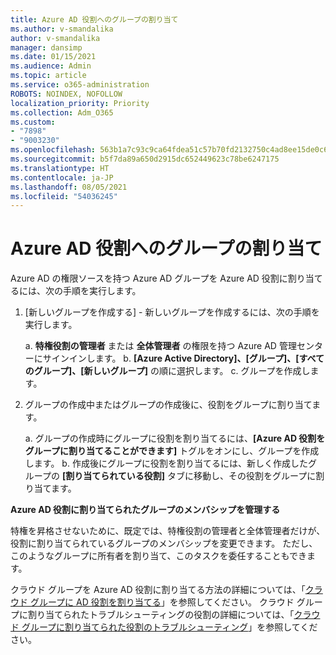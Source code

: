 ```yaml
---
title: Azure AD 役割へのグループの割り当て
ms.author: v-smandalika
author: v-smandalika
manager: dansimp
ms.date: 01/15/2021
ms.audience: Admin
ms.topic: article
ms.service: o365-administration
ROBOTS: NOINDEX, NOFOLLOW
localization_priority: Priority
ms.collection: Adm_O365
ms.custom:
- "7898"
- "9003230"
ms.openlocfilehash: 563b1a7c93c9ca64fdea51c57b70fd2132750c4ad8ee15de0c65c9668c9c3c56
ms.sourcegitcommit: b5f7da89a650d2915dc652449623c78be6247175
ms.translationtype: HT
ms.contentlocale: ja-JP
ms.lasthandoff: 08/05/2021
ms.locfileid: "54036245"
---
```

# <a name="assigning-groups-to-azure-ad-role"></a>Azure AD 役割へのグループの割り当て

Azure AD の権限ソースを持つ Azure AD グループを Azure AD 役割に割り当てるには、次の手順を実行します。

1. [新しいグループを作成する] - 新しいグループを作成するには、次の手順を実行します。

    a. **特権役割の管理者** または **全体管理者** の権限を持つ Azure AD 管理センターにサインインします。
    b. **[Azure Active Directory]、[グループ]、[すべてのグループ]、[新しいグループ]** の順に選択します。
    c. グループを作成します。

2. グループの作成中またはグループの作成後に、役割をグループに割り当てます。

    a. グループの作成時にグループに役割を割り当てるには、**[Azure AD 役割をグループに割り当てることができます]** トグルをオンにし、グループを作成します。
    b. 作成後にグループに役割を割り当てるには、新しく作成したグループの **[割り当てられている役割]** タブに移動し、その役割をグループに割り当てます。  

**Azure AD 役割に割り当てられたグループのメンバシップを管理する**

特権を昇格させないために、既定では、特権役割の管理者と全体管理者だけが、役割に割り当てられているグループのメンバシップを変更できます。 ただし、このようなグループに所有者を割り当て、このタスクを委任することもできます。

クラウド グループを Azure AD 役割に割り当てる方法の詳細については、「[クラウド グループに AD 役割を割り当てる](https://docs.microsoft.com/azure/active-directory/roles/groups-concept)」を参照してください。 クラウド グループに割り当てられたトラブルシューティングの役割の詳細については、「[クラウド グループに割り当てられた役割のトラブルシューティング](https://docs.microsoft.com/azure/active-directory/roles/groups-faq-troubleshooting)」を参照してください。






